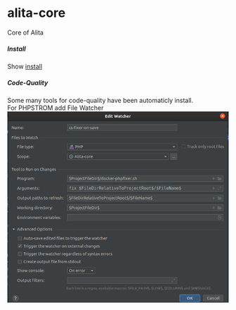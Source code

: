 # alita-core
Core of Alita

##### Install
Show [install](docs/INSTALL.md)

##### Code-Quality
Some many tools for code-quality have been automaticly install. \
For PHPSTROM add  File Watcher
![File Watcher](docs/img/cs-fixer.png)